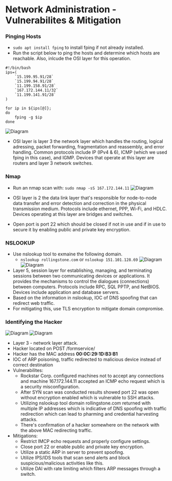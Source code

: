 # Network Administration - Vulnerabilites & Mitigation

### Pinging Hosts
- `sudo apt install fping` to install fping if not already installed.
- Run the script below to ping the hosts and determine which hosts are reachable. Also, inlcude the OSI layer for this operation.
```
#!/bin/bash
ips=(
    `15.199.95.91/28`
    `15.199.94.91/28`
    `11.199.158.91/28`
    `167.172.144.11/32`
    `11.199.141.91/28`
)

for ip in ${ips[@]};
do
    fping -g $ip
done
```
![Diagram](https://github.com/aele1401/Network-Fundamentals/blob/main/Images/fping.png)

- OSI layer is layer 3 the network layer which handles the routing, logical adressing, packet forwarding, fragmentation and reassembly, and error handling. Common protocols include IP (IPv4 & 6), ICMP (which we used fping in this case), and IGMP. Devices that operate at this layer are routers and layer 3 network switches.

### Nmap
- Run an nmap scan with: `sudo nmap -sS 167.172.144.11`
![Diagram](https://github.com/aele1401/Network-Fundamentals/blob/main/Images/nmap.png)

- OSI layer is 2 the data link layer that's responsible for node-to-node data transfer and error detection and correction in the physical transmission medium. Protocols include ethernet, PPP, Wi-Fi, and HDLC. Devices operating at this layer are bridges and switches.
- Open port is port 22 which should be closed if not in use and if in use to secure it by enabling public and private key encryption.

### NSLOOKUP
- Use nslookup tool to exmaine the following domain.
    * `nslookup rollingstone.com` or `nslookup 151.101.128.69`
    ![Diagram](https://github.com/aele1401/Network-Fundamentals/blob/main/Images/nslookup1.png)
    ![Diagram](https://github.com/aele1401/Network-Fundamentals/blob/main/Images/nslookup2.png)
- Layer 5, session layer for  establishing, managing, and terminating sessions between two communicating devices or applications. It provides the mechanisms to control the dialogues (connections) between computers. Protocols include RPC, SQL PPTP, and NetBIOS. Devices include application and database servers.
- Based on the information in nslookup, IOC of DNS spoofing that can redirect web traffic.
- For mitigating this, use TLS encryption to mitigate domain compromise.

### Identifying the Hacker
![Diagram](https://github.com/aele1401/Network-Fundamentals/blob/main/Images/hacker1.png)
![Diagram](https://github.com/aele1401/Network-Fundamentals/blob/main/Images/hacker2.png)
- Layer 3 - network layer attack.
- Hacker located on POST /formservice/
- Hacker has the MAC address **00:0C:29:1D:B3:B1**
- IOC of ARP poisoning, traffic redirected to malicious device instead of correct destination
- Vulnerabilites:
    * Rockstar Corp. configured machines not to accept any connections and machine 167.172.144.11 accepted an ICMP echo request which is a security misconfiguration.
    * After SYN scan was conducted results showed port 22 was open without encryption enabled which is vulnerable to SSH attacks.
    * Utilizing nslookup tool domain rollingstone.com returned with multiple IP addresses which is indicative of DNS spoofing with traffic redirection which can lead to pharming and credential harvesting attacks.
    * There's confirmation of a hacker somewhere on the network with the above MAC redirecting traffic.
- Mitigations:
    * Restrict IMCP echo requests and properly configure settings.
    * Close port 22 or enable public and private key encryption.
    * Utilize a static ARP in server to prevent spoofing.
    * Utilize IPS/IDS tools that scan send alerts and block suspicious/malicious activities like this.
    * Utilize DAI with rate limiting which filters ARP messages through a switch.

